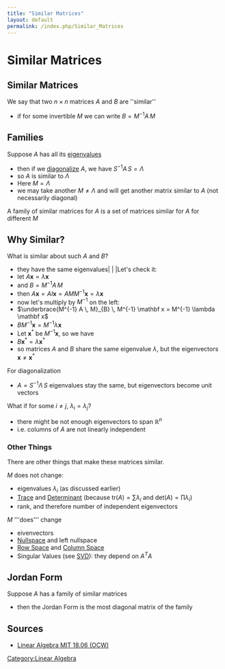 ```yaml
---
title: "Similar Matrices"
layout: default
permalink: /index.php/Similar_Matrices
---
```


# Similar Matrices

## Similar Matrices
We say that two $n \times n$ matrices $A$ and $B$ are ''similar''
- if for some invertible $M$ we can write $B = M^{-1} A \, M$




## Families
Suppose $A$ has all its [eigenvalues](Eigenvalues_and_Eigenvectors)
- then if we [diagonalize](Eigendecomposition) $A$, we have $S^{-1} A \, S = \Lambda$
- so $A$ is similar to $\Lambda$
- Here $M = \Lambda$ 
- we may take another $M \ne \Lambda$ and will get another matrix similar to $A$ (not necessarily diagonal)


A family of similar matrices for $A$ is a set of matrices similar for $A$ for different $M$ 



## Why Similar?
What is similar about such $A$ and $B$? 
- they have the same eigenvalues|   | |Let's check it:
- let $A \mathbf x = \lambda \mathbf x$
- and $B = M^{-1} A \, M$
- then $A \mathbf x = A I \mathbf x = A M M^{-1} \mathbf x = \lambda \mathbf x$
- now let's multiply by $M^{-1}$ on the left:
- $\underbrace{M^{-1} A \, M}_{B} \, M^{-1} \mathbf x = M^{-1} \lambda \mathbf x$
- $B M^{-1} \mathbf x = M^{-1} \lambda \mathbf x$
- Let $\mathbf x^*$ be $M^{-1} \mathbf x$, so we have 
- $B \mathbf x^* = \lambda \mathbf x^*$
- so matrices $A$ and $B$ share the same eigenvalue $\lambda$, but the eigenvectors $\mathbf x \ne \mathbf x^*$



For diagonalization
- $A = S^{-1} \Lambda \, S$ eigenvalues stay the same, but eigenvectors become unit vectors 


What if for some $i \ne j$, $\lambda_i = \lambda_j$?
- there might be not enough eigenvectors to span $\mathbb R^n$
- i.e. columns of $A$ are not linearly independent


### Other Things
There are other things that make these matrices similar.

$M$ does not change:
- eigenvalues $\lambda_i$ (as discussed earlier)
- [Trace](Trace_(Matrix)) and [Determinant](Determinant) (because $\text{tr}(A) = \sum \lambda_i$ and $\text{det}(A) = \prod \lambda_i$)
- rank, and therefore number of independent eigenvectors


$M$ '''does''' change
- eivenvectors
- [Nullspace](Nullspace) and left nullspace
- [Row Space](Row_Space) and [Column Space](Column_Space)
- Singular Values (see [SVD](SVD)): they depend on $A^T A$



## Jordan Form
Suppose $A$ has a family of similar matrices
- then the Jordan Form is the most diagonal matrix of the family


## Sources
- [Linear Algebra MIT 18.06 (OCW)](Linear_Algebra_MIT_18.06_(OCW))

[Category:Linear Algebra](Category_Linear_Algebra)